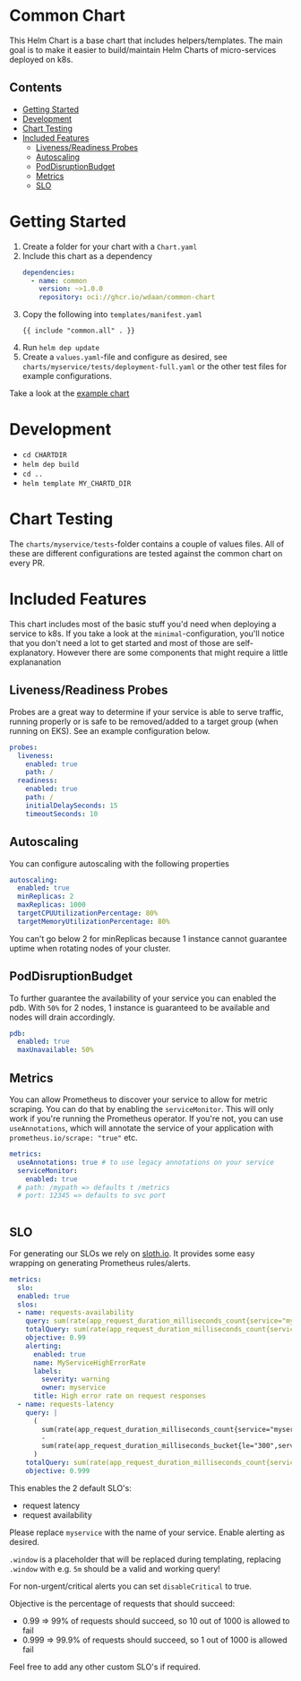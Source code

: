 <h1> Common Chart </h1>

This Helm Chart is a base chart that includes helpers/templates. The main goal is to make it easier to build/maintain Helm Charts of micro-services deployed on k8s. 

<h2> Contents </h2>

- [Getting Started](#getting-started)
- [Development](#development)
- [Chart Testing](#chart-testing)
- [Included Features](#included-features)
  - [Liveness/Readiness Probes](#livenessreadiness-probes)
  - [Autoscaling](#autoscaling)
  - [PodDisruptionBudget](#poddisruptionbudget)
  - [Metrics](#metrics)
  - [SLO](#slo)
  

# Getting Started

1. Create a folder for your chart with a `Chart.yaml`
2. Include this chart as a dependency
    ```yaml
    dependencies:
      - name: common
        version: ~>1.0.0
        repository: oci://ghcr.io/wdaan/common-chart
    ```
3. Copy the following into `templates/manifest.yaml`
   ```
   {{ include "common.all" . }}
   ```
4. Run `helm dep update`
5. Create a `values.yaml`-file and configure as desired, see `charts/myservice/tests/deployment-full.yaml` or the other test files for example configurations.

Take a look at the [example chart](/charts/myservice)

# Development

- `cd CHARTDIR`
- `helm dep build`
- `cd ..`
- `helm template MY_CHARTD_DIR`

# Chart Testing

The `charts/myservice/tests`-folder contains a couple of values files.
All of these are different configurations are tested against the common chart on every PR.

# Included Features

This chart includes most of the basic stuff you'd need when deploying a service to k8s. If you take a look at the `minimal`-configuration, you'll notice that you don't need a lot to get started and most of those are self-explanatory. However there are some components that might require a little explananation

## Liveness/Readiness Probes

Probes are a great way to determine if your service is able to serve traffic, running properly or is safe to be removed/added to a target group (when running on EKS). See an example configuration below.

```yaml
probes:
  liveness:
    enabled: true
    path: /
  readiness:
    enabled: true
    path: /
    initialDelaySeconds: 15
    timeoutSeconds: 10
```

## Autoscaling

You can configure autoscaling with the following properties
```yaml
autoscaling:
  enabled: true
  minReplicas: 2
  maxReplicas: 1000
  targetCPUUtilizationPercentage: 80%
  targetMemoryUtilizationPercentage: 80%
```

You can't go below 2 for minReplicas because 1 instance cannot guarantee uptime when rotating nodes of your cluster.

## PodDisruptionBudget
To further guarantee the availability of your service you can enabled the pdb. With `50%` for 2 nodes, 1 instance is guaranteed to be available and nodes will drain accordingly.

```yaml
pdb:
  enabled: true
  maxUnavailable: 50%
```

## Metrics

You can allow Prometheus to discover your service to allow for metric scraping. You can do that by enabling the `serviceMonitor`. This will only work if you're running the Prometheus operator. If you're not, you can use `useAnnotations`, which will annotate the service of your application with `prometheus.io/scrape: "true"` etc.

```yaml
metrics:
  useAnnotations: true # to use legacy annotations on your service
  serviceMonitor:
    enabled: true
  # path: /mypath => defaults t /metrics
  # port: 12345 => defaults to svc port
 
```

## SLO

For generating our SLOs we rely on [sloth.io](https://sloth.dev/). It provides some easy wrapping on generating Prometheus rules/alerts.

```yaml
metrics:
  slo:
  enabled: true
  slos:
  - name: requests-availability
    query: sum(rate(app_request_duration_milliseconds_count{service="myservice",code=~"(5..|429)"}[.window]))
    totalQuery: sum(rate(app_request_duration_milliseconds_count{service="myservice"}[.window]))
    objective: 0.99
    alerting:
      enabled: true
      name: MyServiceHighErrorRate
      labels:
        severity: warning
        owner: myservice
      title: High error rate on request responses
  - name: requests-latency
    query: |
      (
        sum(rate(app_request_duration_milliseconds_count{service="myservice"}[.window]))
        -
        sum(rate(app_request_duration_milliseconds_bucket{le="300",service="myservice"}[.window]))
      )
    totalQuery: sum(rate(app_request_duration_milliseconds_count{service="myservice"}[.window]))
    objective: 0.999
```

This enables the 2 default SLO's:

- request latency
- request availability

Please replace `myservice` with the name of your service.
Enable alerting as desired.

`.window` is a placeholder that will be replaced during templating, replacing `.window` with e.g. `5m` should be a valid and working query!

For non-urgent/critical alerts you can set `disableCritical` to true.

Objective is the percentage of requests that should succeed:

- 0.99 => 99% of requests should succeed, so 10 out of 1000 is allowed to fail
- 0.999 => 99.9% of requests should succeed, so 1 out of 1000 is allowed fail

Feel free to add any other custom SLO's if required.
